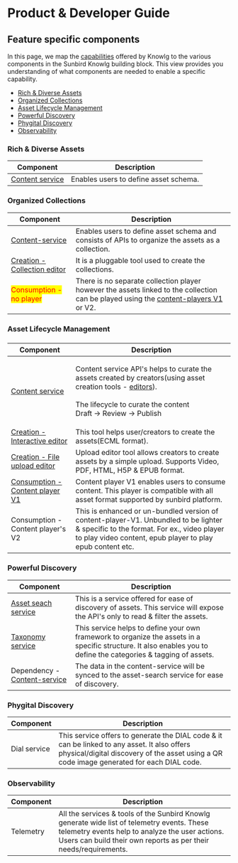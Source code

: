 # Product & Developer Guide

## Feature specific components

In this page, we map the [capabilities](../capabilities/) offered by Knowlg to the various components in the Sunbird Knowlg building block. This view provides you understanding of what components are needed to enable a specific capability.&#x20;

* [Rich & Diverse Assets](./#rich-and-diverse-assets)
* [Organized Collections](./#organized-collections)
* [Asset Lifecycle Management](./#asset-lifecycle-management)
* [Powerful Discovery](../capabilities/powerful-discovery.md)
* [Phygital Discovery](./#phygital-discovery)
* [Observability](./#observability)

### Rich & Diverse Assets

| Component                           | Description                           |
| ----------------------------------- | ------------------------------------- |
| [Content service](content-service/) | Enables users to define asset schema. |

### Organized Collections

| Component                                                     | Description                                                                                                                                              |
| ------------------------------------------------------------- | -------------------------------------------------------------------------------------------------------------------------------------------------------- |
| [Content-service](content-service/)                           | Enables users to define asset schema and consists of APIs to organize the assets as a collection.                                                        |
| [Creation - Collection editor](editors/collection-editor-v2/) | It is a pluggable tool used to create the collections.                                                                                                   |
| <mark style="color:red;">Consumption - no player</mark>       | There is no separate collection player however the assets linked to the collection can be played using the [content-players V1](broken-reference) or V2. |

### Asset Lifecycle Management

###

| Component                                                | Description                                                                                                                                                                                                        |
| -------------------------------------------------------- | ------------------------------------------------------------------------------------------------------------------------------------------------------------------------------------------------------------------ |
| [Content service](content-service/)                      | <p>Content service API's helps to curate the assets created by creators(using asset creation tools - <a href="editors/">editors</a>).<br><br>The lifecycle to curate the content<br>Draft -> Review -> Publish</p> |
| [Creation - Interactive editor](editors/editor/)         | This tool helps user/creators to create the assets(ECML format).                                                                                                                                                   |
| [Creation - File upload editor](editors/generic-editor/) | Upload editor tool allows creators to create assets by a simple upload. Supports Video, PDF, HTML, H5P & EPUB format.                                                                                              |
| [Consumption - Content player V1](broken-reference)      | Content player V1 enables users to consume content. This player is compatible with all asset format supported by sunbird platform.                                                                                 |
| Consumption - Content player's V2                        | This is enhanced or un-bundled version of content-player-V1. Unbundled to be lighter & specific to the format. For ex., video player to play video content, epub player to play epub content etc.                  |

### Powerful Discovery

| Component                                        | Description                                                                                                                                                       |
| ------------------------------------------------ | ----------------------------------------------------------------------------------------------------------------------------------------------------------------- |
| [Asset seach service](assets-search-service/)    | This is a service offered for ease of discovery of assets. This service will expose the API's only to read & filter the assets.                                   |
| [Taxonomy service](taxonomy-and-tagging/)        | This service helps to define your own framework to organize the assets in a specific structure. It also enables you to define the categories & tagging of assets. |
| Dependency - [Content-service](content-service/) | The data in the content-service will be synced to the asset-search service for ease of discovery.                                                                 |

### Phygital Discovery

| Component    | Description                                                                                                                                                                               |
| ------------ | ----------------------------------------------------------------------------------------------------------------------------------------------------------------------------------------- |
| Dial service | This service offers to generate the DIAL code & it can be linked to any asset. It also offers physical/digital discovery of the asset using a QR code image generated for each DIAL code. |

### Observability

| Component | Description                                                                                                                                                                                                        |
| --------- | ------------------------------------------------------------------------------------------------------------------------------------------------------------------------------------------------------------------ |
| Telemetry | All the services & tools of the Sunbird Knowlg generate wide list of telemetry events. These telemetry events help to analyze the user actions. Users can build their own reports as per their needs/requirements. |
